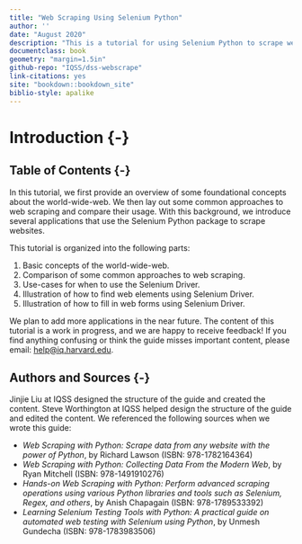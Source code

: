 ```yaml
---
title: "Web Scraping Using Selenium Python"
author: ''
date: "August 2020"
description: "This is a tutorial for using Selenium Python to scrape websites"
documentclass: book
geometry: "margin=1.5in"
github-repo: "IQSS/dss-webscrape"
link-citations: yes
site: "bookdown::bookdown_site"
biblio-style: apalike
---
```


# Introduction {-}

## Table of Contents {-}

In this tutorial, we first provide an overview of some foundational concepts about the world-wide-web. We then lay out some common approaches to web scraping and compare their usage. With this background, we introduce several applications that use the Selenium Python package to scrape websites.

This tutorial is organized into the following parts:  

1. Basic concepts of the world-wide-web.       
2. Comparison of some common approaches to web scraping.       
3. Use-cases for when to use the Selenium Driver.          
4. Illustration of how to find web elements using Selenium Driver.     
5. Illustration of how to fill in web forms using Selenium Driver.

We plan to add more applications in the near future. The content of this tutorial is a work in progress, and we are happy to receive feedback! If you find anything confusing or think the guide misses important content, please email: help@iq.harvard.edu.

## Authors and Sources {-}

Jinjie Liu at IQSS designed the structure of the guide and created the content. Steve Worthington at IQSS helped design the structure of the guide and edited the content. We referenced the following sources when we wrote this guide:

* *Web Scraping with Python: Scrape data from any website with the power of Python*, by Richard Lawson (ISBN: 978-1782164364)
* *Web Scraping with Python: Collecting Data From the Modern Web*, by Ryan Mitchell (ISBN: 978-1491910276)
* *Hands-on Web Scraping with Python: Perform advanced scraping operations using various Python libraries and tools such as Selenium, Regex, and others*, by Anish Chapagain (ISBN: 978-1789533392)
* *Learning Selenium Testing Tools with Python: A practical guide on automated web testing with Selenium using Python*, by Unmesh Gundecha (ISBN: 978-1783983506)
